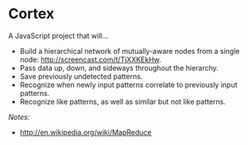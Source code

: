 # Cortex
A JavaScript project that will...
 * Build a hierarchical network of mutually-aware nodes from a single node: http://screencast.com/t/TjXXKEkHw.
 * Pass data up, down, and sideways throughout the hierarchy.
 * Save previously undetected patterns.
 * Recognize when newly input patterns correlate to previously input patterns.
 * Recognize like patterns, as well as similar but not like patterns.


*Notes:*
 * http://en.wikipedia.org/wiki/MapReduce
